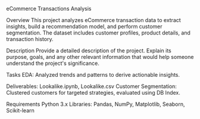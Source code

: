eCommerce Transactions Analysis

Overview This project analyzes eCommerce transaction data to extract insights, build a recommendation model, and perform customer segmentation. The dataset includes customer profiles, product details, and transaction history.

Description
Provide a detailed description of the project. Explain its purpose, goals, and any other relevant information that would help someone understand the project's significance.

Tasks EDA: Analyzed trends and patterns to derive actionable insights.

Deliverables: Lookalike.ipynb, Lookalike.csv Customer Segmentation: Clustered customers for targeted strategies, evaluated using DB Index.

Requirements Python 3.x Libraries: Pandas, NumPy, Matplotlib, Seaborn, Scikit-learn
